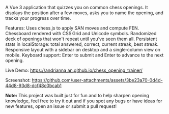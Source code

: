 A Vue 3 application that quizzes you on common chess openings. It displays the position after a few moves, asks you to name the opening, and tracks your progress over time.

Features:
Uses chess.js to apply SAN moves and compute FEN.
Chessboard rendered with CSS Grid and Unicode symbols.
Randomized deck of openings that won't repeat until you’ve seen them all.
Persistent stats in localStorage: total answered, correct, current streak, best streak.
Responsive layout with a sidebar on desktop and a single‑column view on mobile.
Keyboard support: Enter to submit and Enter to advance to the next opening.

Live Demo:
[https://andrianna an.github.io/chess_opening_trainer/](https://andriannaan.github.io/chess_opening_trainer/)

Screenshot: 
https://github.com/user-attachments/assets/3be23a70-0d4d-44d8-93d8-dcf48c0bcab1

**Note:** This project was built just for fun and to help sharpen opening knowledge, feel free to try it out and
 if you spot any bugs or have ideas for new features, open an issue or submit a pull request!
